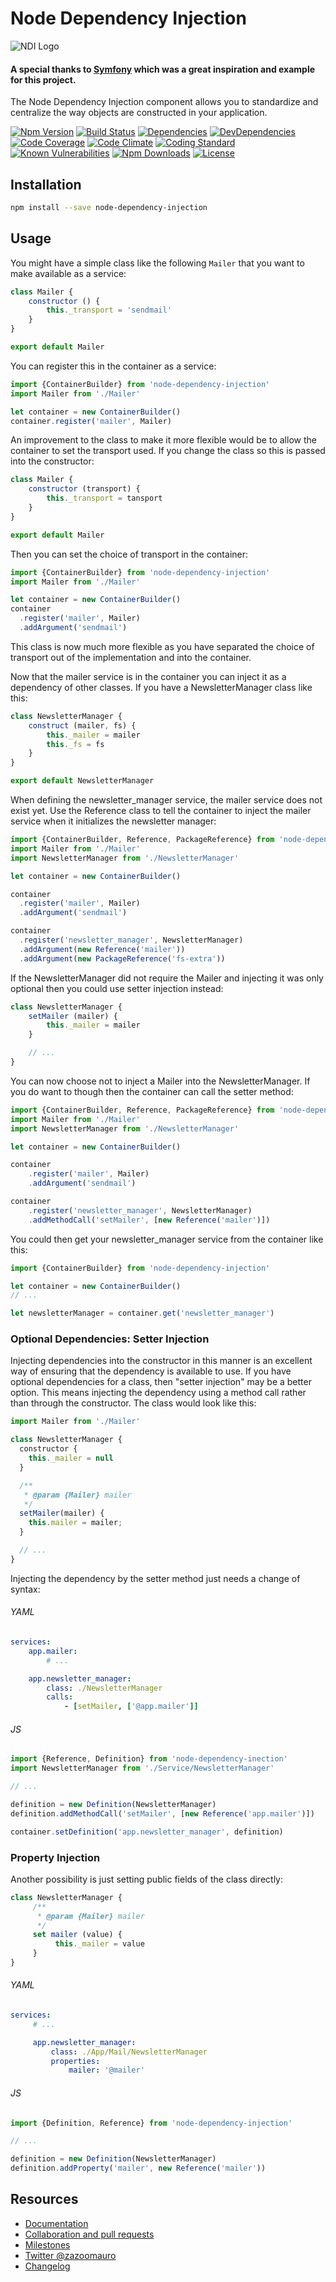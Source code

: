 Node Dependency Injection
=========================

![NDI Logo](https://image.ibb.co/ejH8FH/logojoy.png)

#### A special thanks to [Symfony](http://symfony.com) which was a great inspiration and example for this project.

The Node Dependency Injection component allows you to standardize and centralize the way objects are constructed in your application.

[![Npm Version](https://badge.fury.io/js/node-dependency-injection.svg)](https://badge.fury.io/js/node-dependency-injection)
[![Build Status](https://travis-ci.org/zazoomauro/node-dependency-injection.svg?branch=master)](https://travis-ci.org/zazoomauro/node-dependency-injection)
[![Dependencies](https://david-dm.org/zazoomauro/node-dependency-injection.svg)](https://david-dm.org/zazoomauro/node-dependency-injection)
[![DevDependencies](https://david-dm.org/zazoomauro/node-dependency-injection/dev-status.svg)](https://david-dm.org/zazoomauro/node-dependency-injection#info=devDependencies)
[![Code Coverage](https://codecov.io/gh/zazoomauro/node-dependency-injection/branch/master/graph/badge.svg)](https://codecov.io/gh/zazoomauro/node-dependency-injection)
[![Code Climate](https://codeclimate.com/github/zazoomauro/node-dependency-injection/badges/gpa.svg)](https://codeclimate.com/github/zazoomauro/node-dependency-injection)
[![Coding Standard](https://img.shields.io/badge/code%20style-standard-brightgreen.svg)](http://standardjs.com/)
[![Known Vulnerabilities](https://snyk.io/test/github/zazoomauro/node-dependency-injection/badge.svg)](https://snyk.io/test/github/zazoomauro/node-dependency-injection)
[![Npm Downloads](https://img.shields.io/npm/dm/node-dependency-injection.svg?maxAge=2592000)](https://www.npmjs.com/package/node-dependency-injection)
[![License](https://img.shields.io/npm/l/node-dependency-injection.svg?maxAge=2592000?style=plastic)](https://github.com/zazoomauro/node-dependency-injection/blob/master/LICENCE)
 
Installation
------------

```sh
npm install --save node-dependency-injection
```

Usage
-----------

You might have a simple class like the following `Mailer` that you want to make available as a service:

```js
class Mailer {
    constructor () {
        this._transport = 'sendmail'
    }
}

export default Mailer
```

You can register this in the container as a service:

```js
import {ContainerBuilder} from 'node-dependency-injection'
import Mailer from './Mailer'

let container = new ContainerBuilder()
container.register('mailer', Mailer)
```

An improvement to the class to make it more flexible would be to allow the container to set the transport used. 
If you change the class so this is passed into the constructor:

```js
class Mailer {
    constructor (transport) {
        this._transport = tansport
    }
}

export default Mailer
```

Then you can set the choice of transport in the container:

```js
import {ContainerBuilder} from 'node-dependency-injection'
import Mailer from './Mailer'

let container = new ContainerBuilder()
container
  .register('mailer', Mailer)
  .addArgument('sendmail')
```

This class is now much more flexible as you have separated the choice of transport out of the implementation and into the container.

Now that the mailer service is in the container you can inject it as a dependency of other classes. 
If you have a NewsletterManager class like this:

```js
class NewsletterManager {
    construct (mailer, fs) {
        this._mailer = mailer
        this._fs = fs
    }
}

export default NewsletterManager
```

When defining the newsletter_manager service, the mailer service does not exist yet. 
Use the Reference class to tell the container to inject the mailer service when it initializes the newsletter manager:

```js
import {ContainerBuilder, Reference, PackageReference} from 'node-dependency-injection'
import Mailer from './Mailer'
import NewsletterManager from './NewsletterManager'

let container = new ContainerBuilder()

container
  .register('mailer', Mailer)
  .addArgument('sendmail')

container
  .register('newsletter_manager', NewsletterManager)
  .addArgument(new Reference('mailer'))
  .addArgument(new PackageReference('fs-extra'))
```

If the NewsletterManager did not require the Mailer and injecting it was only optional then you could use setter injection instead:

```js
class NewsletterManager {
    setMailer (mailer) {
        this._mailer = mailer
    }

    // ...
}
```

You can now choose not to inject a Mailer into the NewsletterManager. 
If you do want to though then the container can call the setter method:

```js
import {ContainerBuilder, Reference, PackageReference} from 'node-dependency-injection'
import Mailer from './Mailer'
import NewsletterManager from './NewsletterManager'

let container = new ContainerBuilder()

container
    .register('mailer', Mailer)
    .addArgument('sendmail')

container
    .register('newsletter_manager', NewsletterManager)
    .addMethodCall('setMailer', [new Reference('mailer')])
```

You could then get your newsletter_manager service from the container like this:

```js
import {ContainerBuilder} from 'node-dependency-injection'

let container = new ContainerBuilder()
// ...

let newsletterManager = container.get('newsletter_manager')
```

### Optional Dependencies: Setter Injection

Injecting dependencies into the constructor in this manner is an excellent way of ensuring that the dependency is available to use. If you have optional dependencies for a class, then "setter injection" may be a better option. This means injecting the dependency using a method call rather than through the constructor. The class would look like this:

```js
import Mailer from './Mailer'

class NewsletterManager {
  constructor {
    this._mailer = null
  }

  /**
   * @param {Mailer} mailer
   */
  setMailer(mailer) {
    this.mailer = mailer;
  }

  // ...
}
```

Injecting the dependency by the setter method just needs a change of syntax:

###### YAML
```yaml
services:
    app.mailer:
        # ...

    app.newsletter_manager:
        class: ./NewsletterManager
        calls:
            - [setMailer, ['@app.mailer']]
```

###### JS
```js
import {Reference, Definition} from 'node-dependency-inection'
import NewsletterManager from './Service/NewsletterManager'

// ...

definition = new Definition(NewsletterManager)
definition.addMethodCall('setMailer', [new Reference('app.mailer')])

container.setDefinition('app.newsletter_manager', definition)
```

### Property Injection

Another possibility is just setting public fields of the class directly:

```js
class NewsletterManager {
     /**
      * @param {Mailer} mailer
      */
     set mailer (value) {
          this._mailer = value
     }
}
```

###### YAML
```yaml
services:
     # ...

     app.newsletter_manager:
         class: ./App/Mail/NewsletterManager
         properties:
             mailer: '@mailer'
```

###### JS
```js
import {Definition, Reference} from 'node-dependency-injection'

// ...

definition = new Definition(NewsletterManager)
definition.addProperty('mailer', new Reference('mailer'))
```

Resources
---------

- [Documentation](https://github.com/zazoomauro/node-dependency-injection/wiki)
- [Collaboration and pull requests](CONTRIBUTING.md)
- [Milestones](https://github.com/zazoomauro/node-dependency-injection/milestones)
- [Twitter @zazoomauro](https://twitter.com/zazoomauro)
- [Changelog](CHANGELOG.md)
